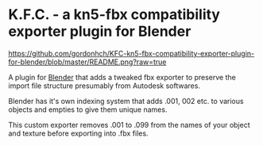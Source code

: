 # K.F.C. - a kn5-fbx compatibility exporter plugin for Blender
https://github.com/gordonhch/KFC-kn5-fbx-compatibility-exporter-plugin-for-blender/blob/master/README.png?raw=true

A plugin for [Blender](https://www.blender.org/) that adds a tweaked fbx exporter to preserve the import file structure presumably from Autodesk softwares.

Blender has it's own indexing system that adds .001, 002 etc. to various objects and empties to give them unique names.

This custom exporter removes .001 to .099 from the names of your object and texture before exporting into .fbx files. 

